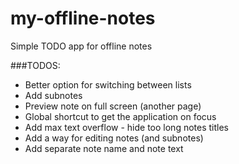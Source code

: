 # my-offline-notes
Simple TODO app for offline notes

###TODOS: 

* Better option for switching between lists
* Add subnotes
* Preview note on full screen (another page)
* Global shortcut to get the application on focus
* Add max text overflow - hide too long notes titles
* Add a way for editing notes (and subnotes)
* Add separate note name and note text